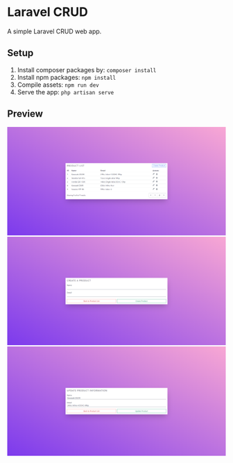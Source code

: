 # Laravel CRUD
A simple Laravel CRUD web app.

## Setup
1. Install composer packages by: `composer install`  
1. Install npm packages: `npm install`  
1. Compile assets: `npm run dev`  
1. Serve the app: `php artisan serve`

## Preview
![](./preview_pics/product_list.png)  
![](./preview_pics/create_product.png)  
![](./preview_pics/update_product.png)  
